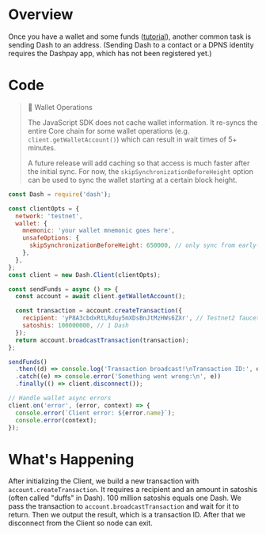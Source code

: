 # Overview

Once you have a wallet and some funds ([tutorial](tutorial-create-and-fund-a-wallet)), another common task is sending Dash to an address. (Sending Dash to a contact or a DPNS identity requires the Dashpay app, which has not been registered yet.)

# Code

> 📘 Wallet Operations
>
> The JavaScript SDK does not cache wallet information. It re-syncs the entire Core chain for some wallet operations (e.g. `client.getWalletAccount()`) which can result in wait times of  5+ minutes. 
>
> A future release will add caching so that access is much faster after the initial sync. For now, the `skipSynchronizationBeforeHeight` option can be used to sync the wallet starting at a certain block height.

```javascript
const Dash = require('dash');

const clientOpts = {
  network: 'testnet',
  wallet: {
    mnemonic: 'your wallet mnemonic goes here',
    unsafeOptions: {
      skipSynchronizationBeforeHeight: 650000, // only sync from early-2022
    },
  },
};
const client = new Dash.Client(clientOpts);

const sendFunds = async () => {
  const account = await client.getWalletAccount();

  const transaction = account.createTransaction({
    recipient: 'yP8A3cbdxRtLRduy5mXDsBnJtMzHWs6ZXr', // Testnet2 faucet
    satoshis: 100000000, // 1 Dash
  });
  return account.broadcastTransaction(transaction);
};

sendFunds()
  .then((d) => console.log('Transaction broadcast!\nTransaction ID:', d))
  .catch((e) => console.error('Something went wrong:\n', e))
  .finally(() => client.disconnect());

// Handle wallet async errors
client.on('error', (error, context) => {
  console.error(`Client error: ${error.name}`);
  console.error(context);
});
``` 

# What's Happening

After initializing the Client, we build a new transaction with `account.createTransaction`. It requires a recipient and an amount in satoshis (often called "duffs" in Dash). 100 million satoshis equals one Dash. We pass the transaction to `account.broadcastTransaction` and wait for it to return. Then we output the result, which is a transaction ID. After that we disconnect from the Client so node can exit.